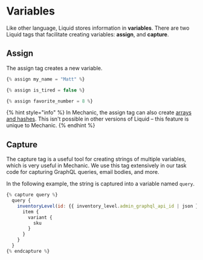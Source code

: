 # Variables

Like other language, Liquid stores information in **variables**. There are two Liquid tags that facilitate creating variables: **assign**, and **capture**.

## Assign

The assign tag creates a new variable.

```javascript
{% assign my_name = "Matt" %}

{% assign is_tired = false %}

{% assign favorite_number = 8 %}
```

{% hint style="info" %}
In Mechanic, the assign tag can also create [arrays and hashes](variables.md). This isn't possible in other versions of Liquid – this feature is unique to Mechanic.
{% endhint %}

## Capture

The capture tag is a useful tool for creating strings of multiple variables, which is very useful in Mechanic. We use this tag extensively in our task code for capturing GraphQL queries, email bodies, and more.

In the following example, the string is captured into a variable named `query`.

```javascript
{% capture query %}
  query {
    inventoryLevel(id: {{ inventory_level.admin_graphql_api_id | json }}) {
      item {
        variant {
          sku
        }
      }
    }
  }
{% endcapture %}
```

